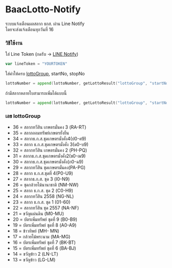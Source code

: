 # BaacLotto-Notify

ระบบแจ้งเตือนผลสลาก ธกส. ผ่าน Line Notify  
โดยจะส่งแจ้งเตือนทุกวันที่ 16

### วิธีใช้งาน

ใส่ Line Token (กดรับ -> [LINE Notify](https://notify-bot.line.me/en/))
```go 
var lineToken = "YOURTOKEN"
```
ใส่ค่าให้ครบ [lottoGroup](#lottogroup), startNo, stopNo
```go
lottoNumber = append(lottoNumber, getLottoResult("lottoGroup", "startNo", "stopNo"))
```
ถ้ามีสลากหลายใบสามารถเพิ่มได้แบบนี้
```go
lottoNumber = append(lottoNumber, getLottoResult("lottoGroup", "startNo", "stopNo"), getLottoResult("lottoGroup", "startNo", "stopNo"))
```

<h3 id="lottogroup">เลข lottoGroup</h3>

- 36 = สลากทวีสิน เกษตรมั่นคง 3 (RA-RT)
- 35 = สลากออมทรัพย์เกษตรยั่งยืน
- 34 = สลากธ.ก.ส.ชุดเกษตรมั่งคั่ง4(ป0-ศ9)
- 33 = สลาก ธ.ก.ส.ชุดเกษตรมั่งคั่ง 3(ด0-บ9)
- 32 = สลากทวีสิน เกษตรมั่นคง 2 (PH-PQ)
- 31 = สลากธ.ก.ส.ชุดเกษตรมั่งคั่ง2(ช0-ณ9)
- 30 = สลากธ.ก.ส.ชุดเกษตรมั่งคั่ง(ก0-ฉ9)
- 29 = สลากทวีสิน ชุดเกษตรมั่นคง(PA-PG)
- 28 = สลาก ธ.ก.ส.ชุดที่ 4(P0-U9)
- 27 = สลากธ.ก.ส. ชุด 3 (I0-N9)
- 26 = ชุดกล้วยไม้นานาชาติ (NM-NW)
- 25 = สลาก ธ.ก.ส. ชุด 2 (C0-H9)
- 24 = สลากทวีสิน 2558 (NG-NL)
- 23 = สลาก ธ.ก.ส. ชุด 1 (01-60)
- 22 = สลากทวีสิน ชุด 2557 (NA-NF)
- 21 = ขวัญแผ่นดิน (M0-MU)
- 20 = บัตรเพิ่มทรัพย์ ชุดที่ 9 (B0-B9)
- 19 = บัตรเพิ่มทรัพย์ ชุดที่ 8 (A0-A9)
- 18 = ข้าวทิพย์ (MH- MN)
- 17 = กล้วยไม้พระนาม (MA-MG)
- 16 = บัตรเพิ่มทรัพย์ ชุดที่ 7 (BK-BT)
- 15 = บัตรเพิ่มทรัพย์ ชุดที่ 6 (BA-BJ)
- 14 = ขวัญข้าว 2 (LN-LT)
- 13 = ขวัญข้าว (LG-LM)